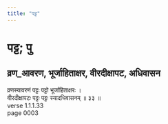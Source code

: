 ```yaml
---
title: "पट्ट"
---
```


# पट्ट; पु
## व्रण_आवरण, भूर्जाहिताक्षर, वीरदीक्षापट, अधिवासन
व्रणस्यावरणं पट्टः पट्टो भूर्जाहिताक्षरः ।<br />वीरदीक्षापटः पट्टः पट्टः स्यादधिवासनम् ॥ ३३ ॥<br />verse 1.1.1.33<br />page 0003

